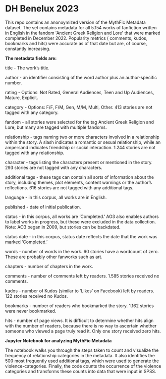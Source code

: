 # DH Benelux 2023
This repo contains an anonoymized version of the MythFic Metadata dataset. The set contains metadata for all 5.154 works of fanfiction written in English in the fandom 'Ancient Greek Religion and Lore' that were marked completed in December 2022. Popularity metrics ( comments, kudos, bookmarks and hits) were accurate as of that date but are, of course, constantly increasing.  

**The metadata fields are:**  

title - The work’s title.  

author - an identifier consisting of the word author plus an author-specific number.  

rating - Options: Not Rated, General Audiences, Teen and Up Audiences, Mature, Explicit.  

category - Options: F/F, F/M, Gen, M/M, Multi, Other. 413 stories are not tagged with any category.  

fandom - all stories were selected for the tag Ancient Greek Religion and Lore, but many are tagged with multiple fandoms.  

relationship - tags naming two or more characters involved in a relationship within the story. A slash indicates a romantic or sexual relationship, while an ampersand indicates friendship or social interaction. 1.244 stories are not tagged with any relationship.   

character - tags listing the characters present or mentioned in the story. 293 stories are not tagged with any characters.  

additional tags - these tags can contain all sorts of information about the story, including themes, plot elements, content warnings or the author’s reflections. 616 stories are not tagged with any additional tags.  

language - in this corpus, all works are in English.  

published - date of initial publication.  

status - in this corpus, all works are ‘Completed.’ AO3 also enables authors to label works in progress, but these were excluded in the data collection. Note: AO3 began in 2009, but stories can be backdated.  

status date - in this corpus, status date reflects the date that the work was marked ‘Completed.’  

words - number of words in the work. 60 stories have a wordcount of zero. These are probably other fanworks such as art.  

chapters - number of chapters in the work.  

comments - number of comments left by readers. 1.585 stories received no comments.  

kudos - number of Kudos (similar to ‘Likes’ on Facebook) left by readers. 122 stories received no Kudos.  

bookmarks - number of readers who bookmarked the story. 1.162 stories were never bookmarked.  

hits - number of page views. It is difficult to determine whether hits align with the number of readers, because there is no way to ascertain whether someone who viewed a page truly read it. Only one story received zero hits.  



**Jupyter Notebook for analyzing MythFic Metadata**  

The notebook walks you through the steps taken to count and visualize the frequency of relationship categories in the metadata. It also identifies the 500 most frequently used additional tags, which were used to generate the violence-categories. Finally, the code counts the occurrence of the violence categories and transforms these counts into data that were input in SPSS.  

